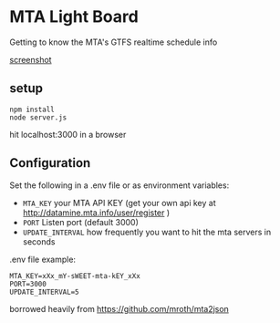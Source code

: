 # MTA Light Board

Getting to know the MTA's GTFS realtime schedule info

[screenshot](./screenshot.png)

## setup

```
npm install
node server.js
```

hit localhost:3000 in a browser

## Configuration
Set the following in a .env file or as environment variables:

  * `MTA_KEY` your MTA API KEY (get your own api key at http://datamine.mta.info/user/register )
  * `PORT` Listen port (default 3000)
  * `UPDATE_INTERVAL` how frequently you want to hit the mta servers in seconds

.env file example:

    MTA_KEY=xXx_mY-sWEET-mta-kEY_xXx
    PORT=3000
    UPDATE_INTERVAL=5

borrowed heavily from https://github.com/mroth/mta2json

